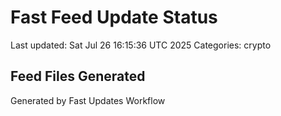 # Fast Feed Update Status
Last updated: Sat Jul 26 16:15:36 UTC 2025
Categories: crypto

## Feed Files Generated

Generated by Fast Updates Workflow
